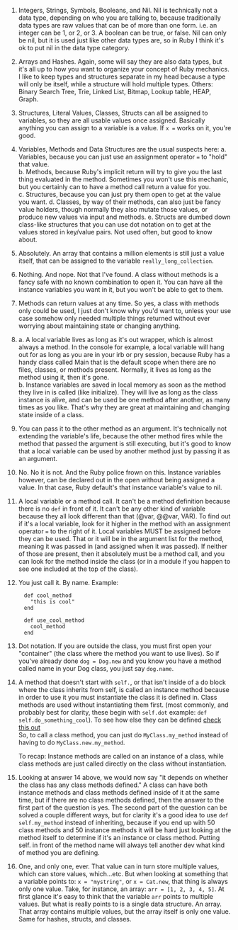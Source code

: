 1. Integers, Strings, Symbols, Booleans, and Nil. Nil is technically not a data type, depending on who you 
   are talking to, because traditionally data types are raw values that can be of more than one form. i.e. an 
   integer can be 1, or 2, or 3. A boolean can be true, or false. Nil can only be nil, but it is used just like 
   other data types are, so in Ruby I think it's ok to put nil in the data type category.
   
2. Arrays and Hashes. Again, some will say they are also data types, but it's all up to how you want to organize 
   your concept of Ruby mechanics. I like to keep types and structures separate in my head because a type will 
   only be itself, while a structure will hold multiple types.
   Others: Binary Search Tree, Trie, Linked List, Bitmap, Lookup table, HEAP, Graph.

3. Structures, Literal Values, Classes, Structs can all be assigned to variables, so they are all usable values
   once assigned. Basically anything you can assign to a variable is a value. If `x =` works on it, you're good.
   
4. Variables, Methods and Data Structures are the usual suspects here: 
   a. Variables, because you can just use an assignment operator `=` to "hold" that value. <br> 
   b. Methods, because Ruby's implicit return will try to give you the last thing evaluated in the method.
      Sometimes you won't use this mechanic, but you certainly can to have a method call return a value for you. <br>
   c. Structures, because you can just pry them open to get at the value you want.
   d. Classes, by way of their methods, can also just be fancy value holders, though normally they also mutate 
      those values, or produce new values via input and methods.
   e. Structs are dumbed down class-like structures that you can use dot notation on to get at the values
      stored in key/value pairs. Not used often, but good to know about. 
    
5. Absolutely. An array that contains a million elements is still just a value itself, that can be assigned to 
   the variable `really_long_collection`.
   
6. Nothing. And nope. Not that I've found. A class without methods is a fancy safe with no known combination to 
   open it. You can have all the instance variables you want in it, but you won't be able to get to them.
   
7. Methods can return values at any time. So yes, a class with methods only could be used, I just don't know 
   why you'd want to, unless your use case somehow only needed multiple things returned without ever worrying 
   about maintaining state or changing anything. 
   
8. a. A local variable lives as long as it's out wrapper, which is almost always a method. In the console for 
   example, a local variable will hang out for as long as you are in your irb or pry session, because Ruby 
   has a handy class called Main that is the default scope when there are no files, classes, or methods 
   present. Normally, it lives as long as the method using it, then it's gone. <br>
   b. Instance variables are saved in local memory as soon as the method they live in is called (like initialize).
   They will live as long as the class instance is alive, and can be used be one method after another, as many 
   times as you like. That's why they are great at maintaining and changing state inside of a class.
   
9. You can pass it to the other method as an argument. It's technically not extending the variable's life, 
   because the other method fires while the method that passed the argument is still executing, but it's good 
   to know that a local variable can be used by another method just by passing it as an argument.

10. No. No it is not. And the Ruby police frown on this. Instance variables however, can be declared out 
    in the open without being assigned a value. In that case, Ruby default's that instance variable's value 
    to nil. 
  
11. A local variable or a method call. It can't be a method definition because there is no `def` in front of 
    it. It can't be any other kind of variable because they all look different than that (@var, @@var, VAR). 
    To find out if it's a local variable, look for it higher in the method with an assignment operator `=` to
    the right of it. Local variables MUST be assigned before they can be used. That or it will be in the argument 
    list for the method, meaning it was passed in (and assigned when it was passed). If neither of those are
    present, then it absolutely must be a method call, and you can look for the method inside the class (or 
    in a module if you happen to see one included at the top of the class).
    
12. You just call it. By name. Example: <br>
```
     def cool_method
       "this is cool"
     end
     
     def use_cool_method
       cool_method
     end
```
13. Dot notation. If you are outside the class, you must first open your "container"
    (the class where the method you want to use lives). So if you've already done
    `dog = Dog.new` and you know you have a method called name in your Dog class,
    you just say `dog.name`. 

14. A method that doesn't start with `self.`, or that isn't inside of a do 
    block where the class inherits from self, is called an instance method 
    because in order to use it you must instantiate the class it is defined 
    in. Class methods are used without instantiating them first. (most
    commonly, and probably best for clarity, these begin with `self.dot`
    example: `def self.do_something_cool`). To see how else they can be 
    defined [check this out](http://yehudakatz.com/2009/11/15/metaprogramming-in-ruby-its-all-about-the-self/) <br>
    So, to call a class method, you can just do `MyClass.my_method` instead 
    of having to do `MyClass.new.my_method`.
    
    To recap: Instance methods are called on an instance of a class, while 
    class methods are just called directly on the class without instantiation.
    
15. Looking at answer 14 above, we would now say "it depends on whether the 
    class has any class methods defined." A class can have both instance methods 
    and class methods defined inside of it at the same time, but if there are no 
    class methods defined, then the answer to the first part of the  question is yes. 
    The second part of the question can be solved a couple different ways, but for 
    clarity it's a good idea to use `def self.my_method` instead of inheriting, because 
    if you end up with 50 class methods and 50 instance methods it will be hard just looking 
    at the method itself to determine if it's an instance or class method. Putting self. in 
    front of the method name will always tell another dev what kind of method you are 
    defining.
    
16. One, and only one, ever. That value can in turn store multiple values, which can store values, which...etc. But 
    when looking at something that a variable points to: `x = "mystring"`, or `x = Cat.new`, that thing is always only one 
    value. Take, for instance, an array: `arr = [1, 2, 3, 4, 5]`. At first glance it's easy to think that the variable `arr` 
    points to multiple values. But what is really points to is a single data structure. An array. That array contains multiple 
    values, but the array itself is only one value. Same for hashes, structs, and classes.
